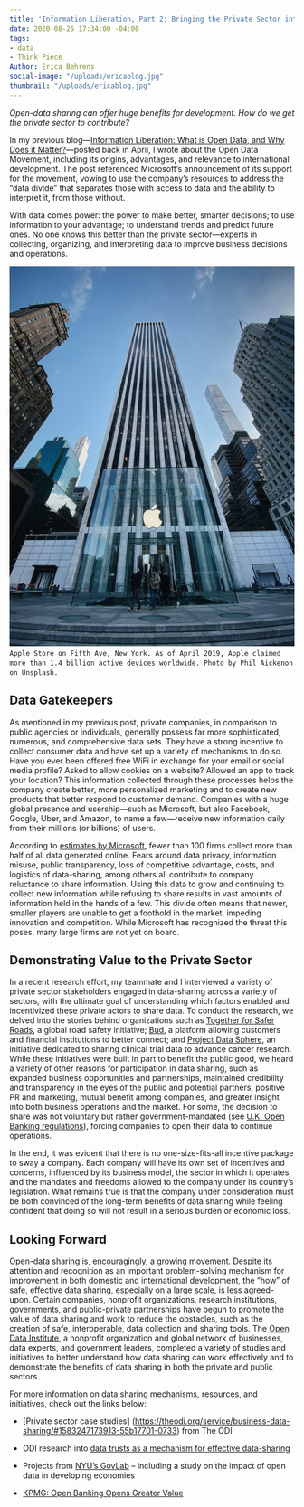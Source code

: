 ```yaml
---
title: 'Information Liberation, Part 2: Bringing the Private Sector into the Movement'
date: 2020-08-25 17:34:00 -04:00
tags:
- data
- Think Piece
Author: Erica Behrens
social-image: "/uploads/ericablog.jpg"
thumbnail: "/uploads/ericablog.jpg"
---
```


*Open-data sharing can offer huge benefits for development. How do we get the private sector to contribute?*

In my previous blog—[Information Liberation: What is Open Data, and Why Does it Matter?](https://dai-global-digital.com/information-liberation-what-is-open-data-and-why-does-it-matter.html)—posted back in April, I wrote about the Open Data Movement, including its origins, advantages, and relevance to international development. The post referenced Microsoft’s announcement of its support for the movement, vowing to use the company’s resources to address the “data divide” that separates those with access to data and the ability to interpret it, from those without.

With data comes power: the power to make better, smarter decisions; to use information to your advantage; to understand trends and predict future ones. No one knows this better than the private sector—experts in collecting, organizing, and interpreting data to improve business decisions and operations.

<!--more-->

![ericablog.jpg](/uploads/ericablog.jpg)`Apple Store on Fifth Ave, New York. As of April 2019, Apple claimed more than 1.4 billion active devices worldwide. Photo by Phil Aickenon on Unsplash.`

## Data Gatekeepers

As mentioned in my previous post, private companies, in comparison to public agencies or individuals, generally possess far more sophisticated, numerous, and comprehensive data sets. They have a strong incentive to collect consumer data and have set up a variety of mechanisms to do so. Have you ever been offered free WiFi in exchange for your email or social media profile? Asked to allow cookies on a website? Allowed an app to track your location? This information collected through these processes helps the company create better, more personalized marketing and to create new products that better respond to customer demand. Companies with a huge global presence and usership—such as Microsoft, but also Facebook, Google, Uber, and Amazon, to name a few—receive new information daily from their millions (or billions) of users.

According to [estimates by Microsoft](https://blogs.microsoft.com/on-the-issues/2020/04/21/open-data-campaign-divide/), fewer than 100 firms collect more than half of all data generated online. Fears around data privacy, information misuse, public transparency, loss of competitive advantage, costs, and logistics of data-sharing, among others all contribute to company reluctance to share information. Using this data to grow and continuing to collect new information while refusing to share results in vast amounts of information held in the hands of a few. This divide often means that newer, smaller players are unable to get a foothold in the market, impeding innovation and competition. While Microsoft has recognized the threat this poses, many large firms are not yet on board.

## Demonstrating Value to the Private Sector

In a recent research effort, my teammate and I interviewed a variety of private sector stakeholders engaged in data-sharing across a variety of sectors, with the ultimate goal of understanding which factors enabled and incentivized these private actors to share data. To conduct the research, we delved into the stories behind organizations such as [Together for Safer Roads](http://www.togetherforsaferroads.org/), a global road safety initiative; [Bud](http://www.thisisbud.com/), a platform allowing customers and financial institutions to better connect; and [Project Data Sphere](http://www.projectdatasphere.org/), an initiative dedicated to sharing clinical trial data to advance cancer research. While these initiatives were built in part to benefit the public good, we heard a variety of other reasons for participation in data sharing, such as expanded business opportunities and partnerships, maintained credibility and transparency in the eyes of the public and potential partners, positive PR and marketing, mutual benefit among companies, and greater insight into both business operations and the market. For some, the decision to share was not voluntary but rather government-mandated (see [U.K. Open Banking regulations](https://www.openbanking.org.uk/)), forcing companies to open their data to continue operations.

In the end, it was evident that there is no one-size-fits-all incentive package to sway a company. Each company will have its own set of incentives and concerns, influenced by its business model, the sector in which it operates, and the mandates and freedoms allowed to the company under its country’s legislation. What remains true is that the company under consideration must be both convinced of the long-term benefits of data sharing while feeling confident that doing so will not result in a serious burden or economic loss.

## Looking Forward

Open-data sharing is, encouragingly, a growing movement. Despite its attention and recognition as an important problem-solving mechanism for improvement in both domestic and international development, the “how” of safe, effective data sharing, especially on a large scale, is less agreed-upon. Certain companies, nonprofit organizations, research institutions, governments, and public-private partnerships have begun to promote the value of data sharing and work to reduce the obstacles, such as the creation of safe, interoperable, data collection and sharing tools. The [Open Data Institute](https://theodi.org/), a nonprofit organization and global network of businesses, data experts, and government leaders, completed a variety of studies and initiatives to better understand how data sharing can work effectively and to demonstrate the benefits of data sharing in both the private and public sectors.

For more information on data sharing mechanisms, resources, and initiatives, check out the links below:

*  [Private sector case studies] (https://theodi.org/service/business-data-sharing/#1583247173913-55b17701-0733) from The ODI

* ODI research into [data trusts as a mechanism for effective data-sharing](https://theodi.org/article/defining-a-data-trust/)

* Projects from [NYU’s GovLab](http://www.thegovlab.org/projects.html) – including a study on the impact of open data in developing economies

* [KPMG: Open Banking Opens Greater Value](https://home.kpmg/xx/en/home/insights/2019/05/open-banking-for-greater-customer-value-fs.html)